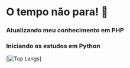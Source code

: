 
# O tempo não para! 🙉

### Atualizando meu conhecimento em PHP
### Iniciando os estudos em Python


[![Top Langs](https://github-readme-stats.vercel.app/api/top-langs/?username=attairsilva&layout=compact)]


